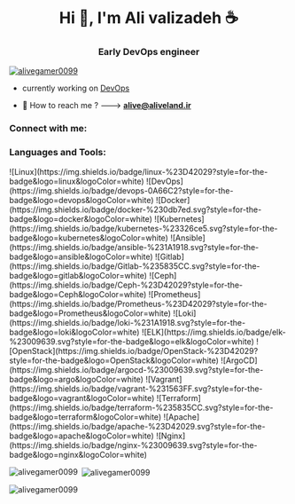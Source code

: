 <h1 align="center">Hi 👋, I'm Ali valizadeh ☕</h1>
<h3 align="center">Early DevOps engineer</h3>

<p align="left"> <a href="https://github.com/ryo-ma/github-profile-trophy"><img src="https://github-profile-trophy.vercel.app/?username=alivegamer0099" alt="alivegamer0099" /></a> </p>

- currently working on [DevOps](https://github.com/alivegamer0099/DevOps_Certification)

- 💬 How to reach me ? ---> **alive@aliveland.ir**

<h3 align="left">Connect with me:</h3>
<p align="left">
</p>

<h3 align="left">Languages and Tools:</h3>
![Linux](https://img.shields.io/badge/linux-%23D42029?style=for-the-badge&logo=linux&logoColor=white) ![DevOps](https://img.shields.io/badge/devops-0A66C2?style=for-the-badge&logo=devops&logoColor=white)  ![Docker](https://img.shields.io/badge/docker-%230db7ed.svg?style=for-the-badge&logo=docker&logoColor=white)  ![Kubernetes](https://img.shields.io/badge/kubernetes-%23326ce5.svg?style=for-the-badge&logo=kubernetes&logoColor=white)  ![Ansible](https://img.shields.io/badge/ansible-%231A1918.svg?style=for-the-badge&logo=ansible&logoColor=white)  ![Gitlab](https://img.shields.io/badge/Gitlab-%235835CC.svg?style=for-the-badge&logo=gitlab&logoColor=white) ![Ceph](https://img.shields.io/badge/Ceph-%23D42029?style=for-the-badge&logo=Ceph&logoColor=white) ![Prometheus](https://img.shields.io/badge/Prometheus-%23D42029?style=for-the-badge&logo=Prometheus&logoColor=white) ![Loki](https://img.shields.io/badge/loki-%231A1918.svg?style=for-the-badge&logo=loki&logoColor=white) ![ELK](https://img.shields.io/badge/elk-%23009639.svg?style=for-the-badge&logo=elk&logoColor=white) ![OpenStack](https://img.shields.io/badge/OpenStack-%23D42029?style=for-the-badge&logo=OpenStack&logoColor=white) ![ArgoCD](https://img.shields.io/badge/argocd-%23009639.svg?style=for-the-badge&logo=argo&logoColor=white) ![Vagrant](https://img.shields.io/badge/vagrant-%231563FF.svg?style=for-the-badge&logo=vagrant&logoColor=white)  ![Terraform](https://img.shields.io/badge/terraform-%235835CC.svg?style=for-the-badge&logo=terraform&logoColor=white)  ![Apache](https://img.shields.io/badge/apache-%23D42029.svg?style=for-the-badge&logo=apache&logoColor=white)  ![Nginx](https://img.shields.io/badge/nginx-%23009639.svg?style=for-the-badge&logo=nginx&logoColor=white)

<p><img align="left" src="https://github-readme-stats.vercel.app/api/top-langs?username=alivegamer0099&show_icons=true&locale=en&layout=compact" alt="alivegamer0099" /></p>

<p>&nbsp;<img align="center" src="https://github-readme-stats.vercel.app/api?username=alivegamer0099&show_icons=true&locale=en" alt="alivegamer0099" /></p>

<p><img align="center" src="https://github-readme-streak-stats.herokuapp.com/?user=alivegamer0099&" alt="alivegamer0099" /></p>


